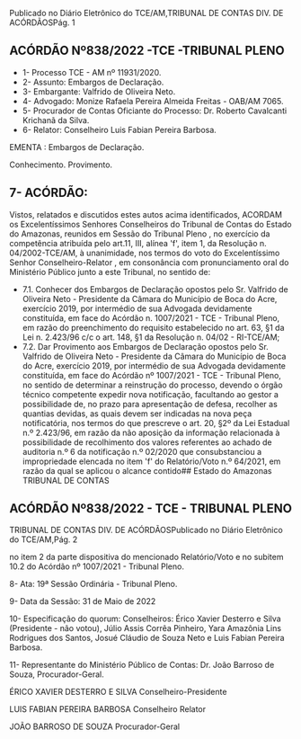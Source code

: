 Publicado  no  Diário  Eletrônico do TCE/AM,TRIBUNAL DE CONTAS DIV. DE ACÓRDÃOSPág. 1

## ACÓRDÃO Nº838/2022 -TCE -TRIBUNAL PLENO

- 1- Processo TCE - AM nº 11931/2020.
- 2- Assunto: Embargos de Declaração.
- 3- Embargante: Valfrido de Oliveira Neto.
- 4- Advogado: Monize Rafaela Pereira Almeida Freitas - OAB/AM 7065.
- 5- Procurador de Contas Oficiante do Processo: Dr.  Roberto Cavalcanti Krichanã da Silva.
- 6- Relator: Conselheiro Luis Fabian Pereira Barbosa.

EMENTA : Embargos de Declaração.

Conhecimento. Provimento.

## 7- ACÓRDÃO:

Vistos, relatados e discutidos estes autos acima identificados, ACORDAM os Excelentíssimos Senhores Conselheiros do Tribunal de Contas do Estado do Amazonas, reunidos  em  Sessão  do Tribunal  Pleno ,  no  exercício  da  competência  atribuída  pelo art.11,  III,  alínea  'f',  item  1,  da  Resolução  n.  04/2002-TCE/AM, à  unanimidade, nos termos  do  voto  do  Excelentíssimo  Senhor  Conselheiro-Relator ,  em  consonância com pronunciamento oral do Ministério Público junto a este Tribunal, no sentido de:

- 7.1. Conhecer dos  Embargos  de  Declaração  opostos  pelo Sr. Valfrido  de Oliveira  Neto - Presidente  da  Câmara  do  Município  de  Boca  do  Acre, exercício 2019, por intermédio de sua Advogada devidamente constituída, em face do Acórdão n. 1007/2021 - TCE - Tribunal Pleno, em razão do preenchimento do requisito estabelecido no art. 63, §1 da Lei n. 2.423/96 c/c o art. 148, §1 da Resolução n. 04/02 - RI-TCE/AM;
- 7.2. Dar Provimento aos Embargos de Declaração opostos pelo Sr. Valfrido de Oliveira Neto - Presidente da Câmara do Município de Boca do Acre, exercício 2019, por intermédio de sua Advogada devidamente constituída, em face do Acórdão nº 1007/2021 - TCE - Tribunal Pleno, no sentido de determinar a reinstrução do processo, devendo o órgão técnico competente expedir nova notificação, facultando ao gestor a possibilidade de, no prazo para apresentação de defesa, recolher as quantias devidas, as quais devem ser indicadas na nova peça notificatória, nos termos do que prescreve o art. 20, §2º da Lei Estadual n.º 2.423/96, em razão da não aposição da informação relacionada à possibilidade de recolhimento dos  valores  referentes  ao  achado  de  auditoria  n.º  6  da  notificação  n.º 02/2020  que  consubstanciou  a  impropriedade  elencada  no  item  'f'  do Relatório/Voto n.º 64/2021, em razão da qual se aplicou o alcance contido## Estado do Amazonas TRIBUNAL DE CONTAS

## ACÓRDÃO Nº838/2022 - TCE - TRIBUNAL PLENO

TRIBUNAL DE CONTAS DIV. DE ACÓRDÃOSPublicado  no  Diário  Eletrônico do TCE/AM,Pág. 2

no item 2 da parte dispositiva do mencionado Relatório/Voto e no subitem 10.2 do Acórdão nº 1007/2021 - Tribunal Pleno.

8- Ata: 19ª Sessão Ordinária - Tribunal Pleno.

9- Data da Sessão: 31 de Maio de 2022

10-  Especificação do quorum: Conselheiros: Érico Xavier Desterro e Silva (Presidente - não votou),  Júlio  Assis  Corrêa  Pinheiro,  Yara  Amazônia  Lins  Rodrigues  dos  Santos, Josué Cláudio de Souza Neto e Luis Fabian Pereira Barbosa.

11-  Representante  do  Ministério  Público  de  Contas: Dr. João  Barroso  de  Souza, Procurador-Geral.

ÉRICO XAVIER DESTERRO E SILVA Conselheiro-Presidente

LUIS FABIAN PEREIRA BARBOSA Conselheiro Relator

JOÃO BARROSO DE SOUZA Procurador-Geral